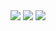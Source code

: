 <img src="http://www.eventworld.jp/html/Odenkun.jpg" />
<img src="http://www.xs4all.nl/~hwalther/images/opc-akira-soldier.jpg" />
<img src="http://5.media.tumblr.com/jVXA3yeekjhrhv2rC7hqS3xqo1_500.jpg" />

